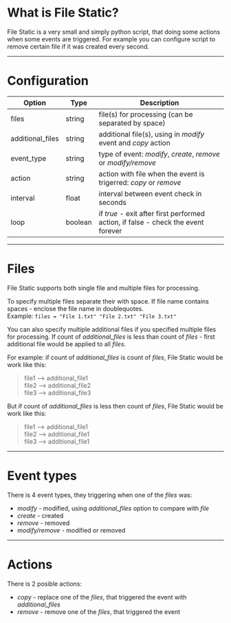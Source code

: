 What is File Static?
====================
File Static is a very small and simply python script, that doing some actions when some events are triggered.
For example you can configure script to remove certain file if it was created every second.

---

Configuration
=============
Option           | Type    | Description
-----------------|---------|------------
files            | string  | file(s) for processing (can be separated by space)
additional_files | string  | additional file(s), using in _modify_ event and _copy_ action
event_type       | string  | type of event: _modify_, _create_, _remove_ or _modify/remove_
action           | string  | action with file when the event is trigerred: _copy_ or _remove_
interval         | float   | interval between event check in seconds
loop             | boolean | if _true_ - exit after first performed action, if false - check the event forever

---

Files
=====
File Static supports both single file and multiple files for processing.

To specify multiple files separate their with space. If file name contains spaces - enclose the file name in doublequotes.  
Example:
`files = "File 1.txt" "File 2.txt" "File 3.txt"`

You can also specify multiple additional files if you specified multiple files for processing.
If count of _additional_files_ is less than count of _files_ - first additional file would be applied to all _files_.

For example: if count of _additional_files_ is count of _files_, File Static would be work like this:
> file1 --> additional_file1  
> file2 --> additional_file2  
> file3 --> additional_file3

But if count of _additional_files_ is less then count of _files_, File Static would be work like this:
> file1 --> additional_file1  
> file2 --> additional_file1  
> file3 --> additional_file1

---

Event types
===========
There is 4 event types, they triggering when one of the _files_ was:

  * _modify_ - modified, using _additional_files_ option to compare with _file_
  * _create_ - created
  * _remove_ - removed
  * _modify/remove_ - modified or removed

---

Actions
=======
There is 2 posible actions:

  * _copy_ - replace one of the _files_, that triggered the event with _additional_files_
  * _remove_ - remove one of the _files_, that triggered the event